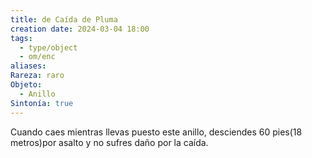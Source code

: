 ```yaml
---
title: de Caída de Pluma
creation date: 2024-03-04 18:00
tags:
  - type/object
  - om/enc
aliases: 
Rareza: raro
Objeto:
  - Anillo
Sintonía: true
---
```

Cuando caes mientras llevas puesto este anillo, desciendes 60 pies(18 metros)por asalto y no sufres daño por la caída.